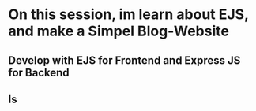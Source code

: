 # On this session, im learn about EJS, and make a Simpel Blog-Website

## Develop with EJS for Frontend and Express JS for Backend
## Is 
